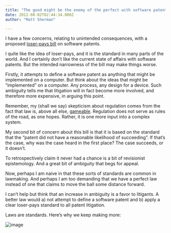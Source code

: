 ```yaml
---
title: "The good might be the enemy of the perfect with software patents"
date: 2012-08-02T02:44:34.000Z
author: "Matt Sherman"

---
```


I have a few concerns, relating to unintended consequences, with a proposed [loser-pays bill](http://arstechnica.com/tech-policy/2012/08/bill-would-force-patent-trolls-to-pay-defendants-legal-bills/) on software patents.

I quite like the idea of loser-pays, and it is the standard in many parts of the world. And I certainly don’t like the current state of affairs with software patents. But the intended narrowness of the bill may make things worse.

Firstly, it attempts to define a software patent as anything that might be implemented on a computer. But think about the ideas that might be “implemented” on a computer. Any process, any design for a device. Such ambiguity tells me that litigation will in fact become more involved, and therefore more expensive, in arguing this point.

Remember, my (shall we say) skepticism about regulation comes from the fact that law is, above all else, [gameable](http://clipperhouse.com/2011/07/17/laws-are-not-turing-complete/). Regulation does not serve as rules of the road, as one hopes. Rather, it is one more input into a complex system.

My second bit of concern about this bill is that it is based on the standard that the “patent did not have a reasonable likelihood of succeeding”. If that’s the case, why was the case heard in the first place? The case succeeds, or it doesn’t.

To retrospectively claim it never had a chance is a bit of revisionist epistemology. And a great bit of ambiguity that begs for appeal.

Now, perhaps I am naive in that these sorts of standards are common in lawmaking. And perhaps I am too demanding that we have a perfect law instead of one that claims to move the ball some distance forward.

I can’t help but think that an increase in ambiguity is a favor to litigants. A better law would a) not attempt to define a software patent and b) apply a clear loser-pays standard to all patent litigation.

Laws are standards. Here’s why we keep making more:


![image](http://imgs.xkcd.com/comics/standards.png)

